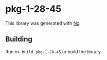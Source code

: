 # pkg-1-28-45

This library was generated with [Nx](https://nx.dev).

## Building

Run `nx build pkg-1-28-45` to build the library.
